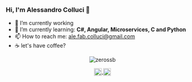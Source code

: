 ### Hi, I'm Alessandro Colluci 👋

- 🔭 I’m currently working
- 🌱 I’m currently learning: **C#, Angular, Microservices, C and Python**
- 📫 How to reach me: ale.fab.colluci@gmail.com
- ☕ let's have coffee? 

<p align="center">
  <img src="https://github-readme-stats.vercel.app/api?username=alecoll0x01&show_icons=true" alt="zerossb" />
</p>

<p align="center">
  <a href="https://twitter.com/KpiroTT0" target="blank">
    <img align="center" src="https://cdn.jsdelivr.net/npm/simple-icons@3.0.1/icons/twitter.svg" alt="hynzhw" height="20" width="20" />
  </a>
  <a href="www.linkedin.com/in/ale-colluci-junio" target="blank">
    <img align="center" src="https://cdn.jsdelivr.net/npm/simple-icons@3.0.1/icons/linkedin.svg" alt="ghaynesh" height="20" width="20" />
  </a>
</p>
